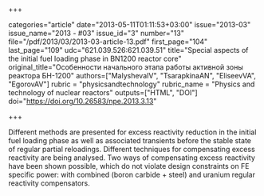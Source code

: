 +++

categories="article"
date="2013-05-11T01:11:53+03:00"
issue="2013-03"
issue_name="2013 - #03"
issue_id="3"
number="13"
file="/pdf/2013/03/2013-03-article-13.pdf"
first_page="104"
last_page="109"
udc="621.039.526:621.039.51"
title="Special aspects of the initial fuel loading phase in BN1200 reactor core"
original_title="Особенности начального этапа работы активной зоны реактора БН-1200"
authors=["MalyshevaIV", "TsarapkinaAN", "EliseevVA", "EgorovAV"]
rubric = "physicsandtechnology"
rubric_name = "Physics and technology of nuclear reactors"
outputs=["HTML", "DOI"]
doi="https://doi.org/10.26583/npe.2013.3.13"

+++

Different methods are presented for excess reactivity reduction in the initial fuel loading phase as well as associated transients before the stable state of regular partial reloadings. Different techniques for compensating excess reactivity are being analysed. Two ways of compensating excess reactivity have been shown possible, which do not violate design constraints on FE specific power: with combined (boron carbide + steel) and uranium regular reactivity compensators.
